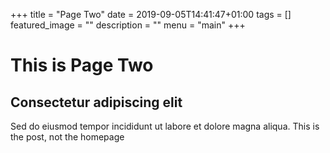 +++
title =  "Page Two"
date = 2019-09-05T14:41:47+01:00
tags = []
featured_image = ""
description = ""
menu = "main"
+++

# This is Page Two
## Consectetur adipiscing elit
Sed do eiusmod tempor incididunt ut labore et dolore magna aliqua.
This is the post, not the homepage